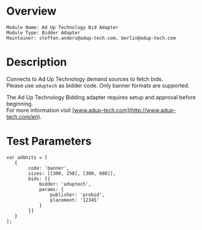 # Overview

```
Module Name: Ad Up Technology Bid Adapter
Module Type: Bidder Adapter
Maintainer: steffen.anders@adup-tech.com, berlin@adup-tech.com
```

# Description

Connects to Ad Up Technology demand sources to fetch bids.   
Please use ```aduptech``` as  bidder code. Only banner formats are supported. 

The Ad Up Technology Bidding adapter requires setup and approval before beginning.   
For more information visit [www.adup-tech.com](http://www.adup-tech.com/en).

# Test Parameters
```
var adUnits = [
   {
        code: 'banner',
        sizes: [[300, 250], [300, 600]],
        bids: [{
            bidder: 'aduptech',
            params: {
                publisher: 'prebid',
                placement: '12345'
            }
        }]
   }
];
```
